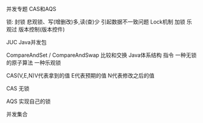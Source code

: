 并发专题 CAS和AQS

锁: 封锁
    悲观锁、写(增删改)多,读(查)少 引起数据不一致问题 Lock机制 加锁
    乐观过 版本控制(版本控件)

JUC Java并发包

CompareAndSet / CompareAndSwap 比较和交换 Java体系结构 指令 一种无锁的原子算法 一种乐观锁

CAS(V,E,N)V代表拿到的值 E代表预期的值 N代表修改之后的值

CAS 无锁

AQS 实现自己的锁

并发集合